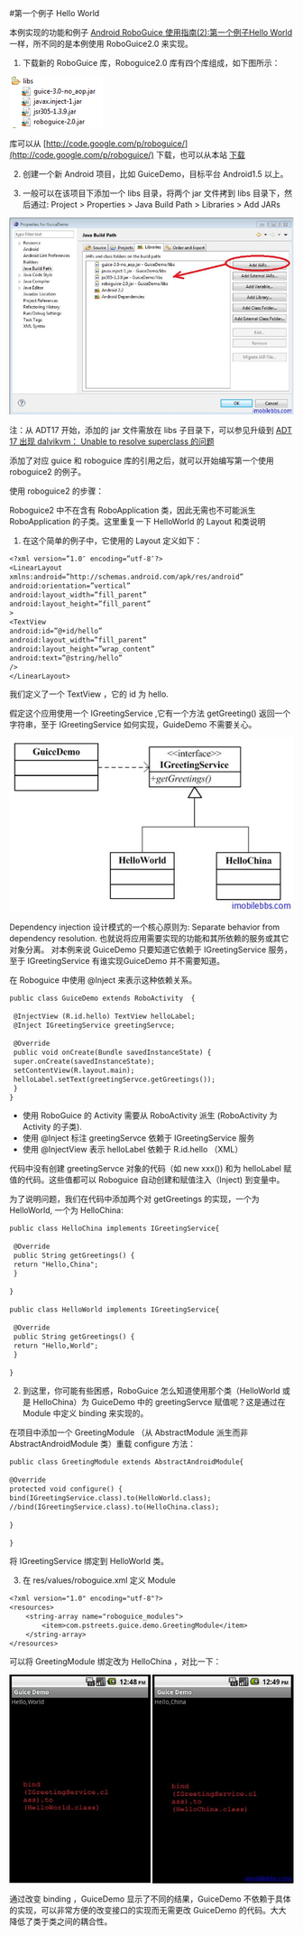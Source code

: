 #第一个例子 Hello World

本例实现的功能和例子 [Android RoboGuice 使用指南(2):第一个例子Hello World](http://www.imobilebbs.com/wordpress/?p=2486) 一样，所不同的是本例使用 RoboGuice2.0 来实现。

1. 下载新的 RoboGuice 库，Roboguice2.0 库有四个库组成，如下图所示：

![](images/22.png)

库可以从 [http://code.google.com/p/roboguice/](http://code.google.com/p/roboguice/) 下载，也可以从本站 [下载](http://www.imobilebbs.com/download/android/roboguice/roboguice2libs.zip)

2. 创建一个新 Android 项目，比如 GuiceDemo，目标平台 Android1.5 以上。

3. 一般可以在该项目下添加一个 libs 目录，将两个 jar 文件拷到 libs 目录下，然后通过: Project > Properties > Java Build Path > Libraries > Add  JARs

![](images/23.png)

注：从 ADT17 开始，添加的 jar 文件需放在 libs 子目录下，可以参见升级到 [ADT 17 出现 dalvikvm： Unable to resolve superclass 的问题](http://www.imobilebbs.com/wordpress/?p=2947)

添加了对应 guice 和 roboguice 库的引用之后，就可以开始编写第一个使用 roboguice2 的例子。

使用 roboguice2 的步骤：

Roboguice2 中不在含有 RoboApplication 类，因此无需也不可能派生 RoboApplication 的子类。这里重复一下 HelloWorld 的 Layout 和类说明

1. 在这个简单的例子中，它使用的 Layout 定义如下：

```
<?xml version=”1.0″ encoding=”utf-8″?>
<LinearLayout xmlns:android=”http://schemas.android.com/apk/res/android”
android:orientation=”vertical”
android:layout_width=”fill_parent”
android:layout_height=”fill_parent”
>
<TextView
android:id=”@+id/hello”
android:layout_width=”fill_parent”
android:layout_height=”wrap_content”
android:text=”@string/hello”
/>
</LinearLayout>

```

我们定义了一个 TextView ，它的 id 为 hello.

假定这个应用使用一个 IGreetingService ,它有一个方法 getGreeting() 返回一个字符串，至于 IGreetingService 如何实现，GuideDemo 不需要关心。

![](images/24.png)

Dependency injection 设计模式的一个核心原则为: Separate behavior from dependency resolution. 也就说将应用需要实现的功能和其所依赖的服务或其它对象分离。 对本例来说 GuiceDemo 只要知道它依赖于 IGreetingService 服务，至于 IGreetingService 有谁实现GuiceDemo 并不需要知道。

在 Roboguice 中使用 @Inject 来表示这种依赖关系。

```
public class GuiceDemo extends RoboActivity  {

 @InjectView (R.id.hello) TextView helloLabel;
 @Inject IGreetingService greetingServce;

 @Override
 public void onCreate(Bundle savedInstanceState) {
 super.onCreate(savedInstanceState);
 setContentView(R.layout.main);
 helloLabel.setText(greetingServce.getGreetings());
 }
}

```

- 使用 RoboGuice 的 Activity 需要从 RoboActivity 派生 (RoboActivity 为 Activity 的子类).
- 使用 @Inject 标注 greetingServce 依赖于 IGreetingService 服务
- 使用 @InjectView 表示 helloLabel 依赖于 R.id.hello （XML）

代码中没有创建 greetingServce 对象的代码（如 new xxx()) 和为 helloLabel 赋值的代码。这些值都可以 Roboguice 自动创建和赋值注入（Inject) 到变量中。

为了说明问题，我们在代码中添加两个对 getGreetings 的实现，一个为HelloWorld, 一个为 HelloChina:

```
public class HelloChina implements IGreetingService{

 @Override
 public String getGreetings() {
 return "Hello,China";
 }

}

public class HelloWorld implements IGreetingService{

 @Override
 public String getGreetings() {
 return "Hello,World";
 }

}

```

2. 到这里，你可能有些困惑，RoboGuice 怎么知道使用那个类（HelloWorld 或是 HelloChina）为 GuiceDemo 中的 greetingServce 赋值呢？这是通过在 Module 中定义 binding 来实现的。

在项目中添加一个 GreetingModule （从 AbstractModule 派生而非 AbstractAndroidModule 类）重载 configure 方法：

```
public class GreetingModule extends AbstractAndroidModule{

@Override
protected void configure() {
bind(IGreetingService.class).to(HelloWorld.class);
//bind(IGreetingService.class).to(HelloChina.class);

}

}

```

将 IGreetingService 绑定到 HelloWorld 类。

3. 在 res/values/roboguice.xml 定义 Module

```
<?xml version="1.0" encoding="utf-8"?>
<resources>
    <string-array name="roboguice_modules">
        <item>com.pstreets.guice.demo.GreetingModule</item>
    </string-array>
</resources>

```

可以将 GreetingModule 绑定改为 HelloChina ，对比一下：
 
![](images/25.png)

通过改变 binding ，GuiceDemo 显示了不同的结果，GuiceDemo 不依赖于具体的实现，可以非常方便的改变接口的实现而无需更改 GuiceDemo 的代码。大大降低了类于类之间的耦合性。
